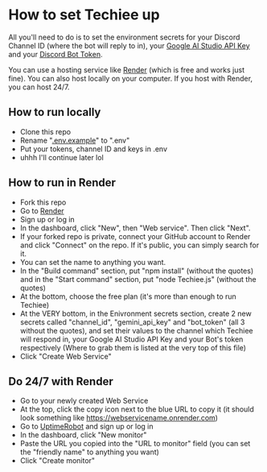 # How to set Techiee up

All you'll need to do is to set the environment secrets for your Discord Channel ID (where the bot will reply to in), your [Google AI Studio API Key](https://aistudio.google.com/app/apikey) and your [Discord Bot Token](https://discord.com/developers/applications).

You can use a hosting service like [Render](render.com) (which is free and works just fine). You can also host locally on your computer. If you host with Render, you can host 24/7.

## How to run locally
- Clone this repo
- Rename "[.env.example](https://github.com/MerBudd/Techiee.py/blob/main/.env.example)" to ".env"
- Put your tokens, channel ID and keys in .env
- uhhh I'll continue later lol

## How to run in Render
- Fork this repo
- Go to [Render](https://render.com/)
- Sign up or log in
- In the dashboard, click "New", then "Web service". Then click "Next".
- If your forked repo is private, connect your GitHub account to Render and click "Connect" on the repo. If it's public, you can simply search for it.
- You can set the name to anything you want.
- In the "Build command" section, put "npm install" (without the quotes) and in the "Start command" section, put "node Techiee.js" (without the quotes)
- At the bottom, choose the free plan (it's more than enough to run Techiee)
- At the VERY bottom, in the Enivronment secrets section, create 2 new secrets called "channel_id", "gemini_api_key" and "bot_token" (all 3 without the quotes), and set their values to the channel which Techiee will respond in, your Google AI Studio API Key and your Bot's token respectively (Where to grab them is listed at the very top of this file)
- Click "Create Web Service"

## Do 24/7 with Render
- Go to your newly created Web Service
- At the top, click the copy icon next to the blue URL to copy it (it should look something like https://webservicename.onrender.com)
- Go to [UptimeRobot](https://uptimerobot.com) and sign up or log in
- In the dashboard, click "New monitor"
- Paste the URL you copied into the "URL to monitor" field (you can set the "friendly name" to anything you want)
- Click "Create monitor"
